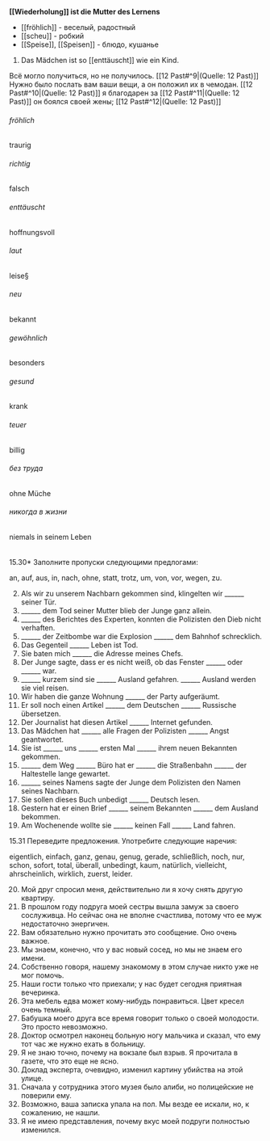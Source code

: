 **[[Wiederholung]] ist die Mutter des Lernens**

- [[fröhlich]] - веселый, радостный
- [[scheu]] - робкий
- [[Speise]], [[Speisen]] - блюдо, кушанье
1. Das Mädchen ist so [[enttäuscht]] wie ein Kind.


Всё могло получиться, но не получилось.  [[12 Past#^9|(Quelle: 12 Past)]] 
Нужно было послать вам ваши вещи, а он положил их в чемодан.  [[12 Past#^10|(Quelle: 12 Past)]] 
я благодарен за [[12 Past#^11|(Quelle: 12 Past)]] 
он боялся своей жены; [[12 Past#^12|(Quelle: 12 Past)]] 


###### fröhlich
traurig
###### richtig
falsch
###### enttäuscht
hoffnungsvoll
###### laut
leise§
###### neu
bekannt
###### gewöhnlich
besonders
###### gesund
krank
###### teuer
billig
###### без труда
ohne Müche
###### никогда в жизни
niemals in seinem Leben

######




15.30* Заполните пропуски следующими предлогами:

an, auf, aus, in, nach, ohne, statt,
trotz, um, von, vor, wegen, zu.

2. Als wir zu unserem Nachbarn gekommen sind, klingelten wir ______ seiner Tür.
3. ______ dem Tod seiner Mutter blieb der Junge ganz allein.
4. ______ des Berichtes des Experten, konnten die Polizisten den Dieb nicht verhaften.
5. ______ der Zeitbombe war die Explosion ______ dem Bahnhof schrecklich.
6. Das Gegenteil ______ Leben ist Tod.
7. Sie baten mich ______ die Adresse meines Chefs.
8. Der Junge sagte, dass er es nicht weiß, ob das Fenster ______ oder ______ war.
9. ______ kurzem sind sie ______ Ausland gefahren. ______ Ausland werden sie viel reisen.
10. Wir haben die ganze Wohnung ______ der Party aufgeräumt.
11. Er soll noch einen Artikel ______ dem Deutschen ______ Russische übersetzen.
12. Der Journalist hat diesen Artikel ______ Internet gefunden.
13. Das Mädchen hat ______ alle Fragen der Polizisten ______ Angst geantwortet.
14. Sie ist ______ uns ______ ersten Mal ______ ihrem neuen Bekannten gekommen.
15. ______ dem Weg ______ Büro hat er ______ die Straßenbahn ______ der Haltestelle lange gewartet.
16. ______ seines Namens sagte der Junge dem Polizisten den Namen seines Nachbarn.
17. Sie sollen dieses Buch unbedigt ______ Deutsch lesen.
18. Gestern hat er einen Brief ______ seinem Bekannten ______ dem Ausland bekommen.
19. Am Wochenende wollte sie ______ keinen Fall ______ Land fahren.


15.31 Переведите предложения. Употребите следующие наречия:

eigentlich, einfach, ganz, genau, genug, gerade,
schließlich, noch, nur, schon, sofort, total,
überall, unbedingt, kaum, natürlich, vielleicht,
ahrscheinlich, wirklich, zuerst, leider.

20. Мой друг спросил меня, действительно ли я хочу снять другую квартиру.
21. В прошлом году подруга моей сестры вышла замуж за своего сослуживца. Но сейчас она не вполне счастлива, потому что ее муж недостаточно энергичен.
22. Вам обязательно нужно прочитать это сообщение. Оно очень важное.
23. Мы знаем, конечно, что у вас новый сосед, но мы не знаем его имени.
24. Собственно говоря, нашему знакомому в этом случае никто уже не мог помочь.
25. Наши гости только что приехали; у нас будет сегодня приятная вечеринка.
26. Эта мебель едва может кому-нибудь понравиться. Цвет кресел очень темный.
27. Бабушка моего друга все время говорит только о своей молодости. Это просто невозможно.
28. Доктор осмотрел наконец больную ногу мальчика и сказал, что ему тот час же нужно ехать в больницу.
29. Я не знаю точно, почему на вокзале был взрыв. Я прочитала в газете, что это еще не ясно.
30. Доклад эксперта, очевидно, изменил картину убийства на этой улице.
31. Сначала у сотрудника этого музея было алиби, но полицейские не поверили ему.
32. Возможно, ваша записка упала на пол. Мы везде ее искали, но, к сожалению, не нашли.
33. Я не имею представления, почему вкус моей подруги полностью изменился.

